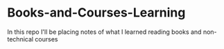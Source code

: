 # Books-and-Courses-Learning
In this repo I'll be placing notes of what I learned reading books and non-technical courses
